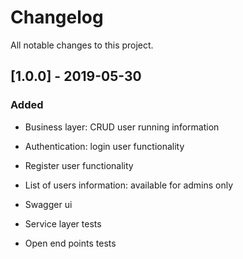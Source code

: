 # Changelog
All notable changes to this project.

## [1.0.0] - 2019-05-30
### Added
- Business layer: CRUD user running information
- Authentication: login user functionality
- Register user functionality
- List of users information: available for admins only

- Swagger ui
- Service layer tests
- Open end points tests
